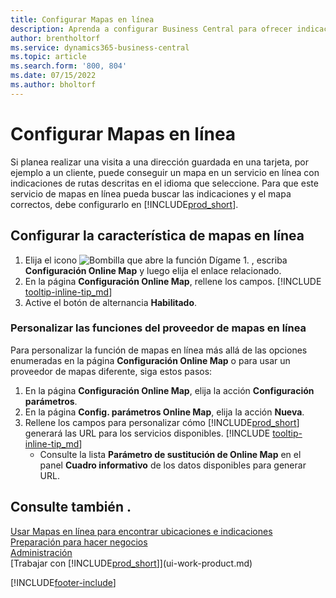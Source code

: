 ```yaml
---
title: Configurar Mapas en línea
description: Aprenda a configurar Business Central para ofrecer indicaciones e información de ubicación con un servicio de mapas en línea.
author: brentholtorf
ms.service: dynamics365-business-central
ms.topic: article
ms.search.form: '800, 804'
ms.date: 07/15/2022
ms.author: bholtorf
---
```

# <a name="set-up-online-maps"></a>Configurar Mapas en línea

Si planea realizar una visita a una dirección guardada en una tarjeta, por ejemplo a un cliente, puede conseguir un mapa en un servicio en línea con indicaciones de rutas descritas en el idioma que seleccione. Para que este servicio de mapas en línea pueda buscar las indicaciones y el mapa correctos, debe configurarlo en [!INCLUDE[prod_short](includes/prod_short.md)].

## <a name="set-up-the-online-map-feature"></a>Configurar la característica de mapas en línea

1. Elija el icono ![Bombilla que abre la función Dígame 1.](media/ui-search/search_small.png "Dígame qué desea hacer") , escriba **Configuración Online Map** y luego elija el enlace relacionado.
2. En la página **Configuración Online Map**, rellene los campos. [!INCLUDE [tooltip-inline-tip_md](includes/tooltip-inline-tip_md.md)]
3. Active el botón de alternancia **Habilitado**.

### <a name="customize-the-online-map-provider-features"></a>Personalizar las funciones del proveedor de mapas en línea

Para personalizar la función de mapas en línea más allá de las opciones enumeradas en la página **Configuración Online Map** o para usar un proveedor de mapas diferente, siga estos pasos:

1. En la página **Configuración Online Map**, elija la acción **Configuración parámetros**.
2. En la página **Config. parámetros Online Map**, elija la acción **Nueva**.
3. Rellene los campos para personalizar cómo [!INCLUDE[prod_short](includes/prod_short.md)] generará las URL para los servicios disponibles. [!INCLUDE [tooltip-inline-tip_md](includes/tooltip-inline-tip_md.md)]
   * Consulte la lista **Parámetro de sustitución de Online Map** en el panel **Cuadro informativo** de los datos disponibles para generar URL.

## <a name="see-also"></a>Consulte también .

[Usar Mapas en línea para encontrar ubicaciones e indicaciones](across-online-maps.md)  
[Preparación para hacer negocios](ui-get-ready-business.md)  
[Administración](admin-setup-and-administration.md)  
[Trabajar con [!INCLUDE[prod_short](includes/prod_short.md)]](ui-work-product.md)  

[!INCLUDE[footer-include](includes/footer-banner.md)]
